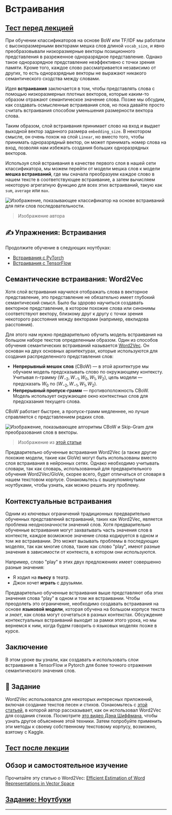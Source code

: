 <!--
CO_OP_TRANSLATOR_METADATA:
{
  "original_hash": "b708c9b85b833864c73c6281f1e6b96e",
  "translation_date": "2025-09-23T08:04:16+00:00",
  "source_file": "lessons/5-NLP/14-Embeddings/README.md",
  "language_code": "ru"
}
-->
# Встраивания

## [Тест перед лекцией](https://ff-quizzes.netlify.app/en/ai/quiz/27)

При обучении классификаторов на основе BoW или TF/IDF мы работали с высокоразмерными векторами мешка слов длиной `vocab_size`, и явно преобразовывали низкоразмерные векторы позиционного представления в разреженное одноразрядное представление. Однако такое одноразрядное представление неэффективно с точки зрения памяти. Кроме того, каждое слово рассматривается независимо от других, то есть одноразрядные векторы не выражают никакого семантического сходства между словами.

Идея **встраивания** заключается в том, чтобы представлять слова с помощью низкоразмерных плотных векторов, которые каким-то образом отражают семантическое значение слова. Позже мы обсудим, как создавать осмысленные встраивания слов, но пока давайте просто считать встраивания способом уменьшения размерности вектора слова.

Таким образом, слой встраивания принимает слово на вход и выдает выходной вектор заданного размера `embedding_size`. В некотором смысле, он очень похож на слой `Linear`, но вместо того, чтобы принимать одноразрядный вектор, он может принимать номер слова на вход, позволяя нам избежать создания больших одноразрядных векторов.

Используя слой встраивания в качестве первого слоя в нашей сети классификатора, мы можем перейти от модели мешка слов к модели **мешка встраиваний**, где мы сначала преобразуем каждое слово в нашем тексте в соответствующее встраивание, а затем вычисляем некоторую агрегатную функцию для всех этих встраиваний, такую как `sum`, `average` или `max`.  

![Изображение, показывающее классификатор на основе встраиваний для пяти слов последовательности.](../../../../../translated_images/embedding-classifier-example.b77f021a7ee67eeec8e68bfe11636c5b97d6eaa067515a129bfb1d0034b1ac5b.ru.png)

> Изображение автора

## ✍️ Упражнения: Встраивания

Продолжите обучение в следующих ноутбуках:
* [Встраивания с PyTorch](EmbeddingsPyTorch.ipynb)
* [Встраивания с TensorFlow](EmbeddingsTF.ipynb)

## Семантические встраивания: Word2Vec

Хотя слой встраивания научился отображать слова в векторное представление, это представление не обязательно имеет глубокий семантический смысл. Было бы здорово научиться создавать векторное представление, в котором похожие слова или синонимы соответствуют вектору, близкому друг к другу с точки зрения некоторого расстояния между векторами (например, евклидова расстояния).

Для этого нам нужно предварительно обучить модель встраивания на большом наборе текстов определенным образом. Один из способов обучения семантических встраиваний называется [Word2Vec](https://en.wikipedia.org/wiki/Word2vec). Он основан на двух основных архитектурах, которые используются для создания распределенного представления слов:

 - **Непрерывный мешок слов** (CBoW) — в этой архитектуре мы обучаем модель предсказывать слово по окружающему контексту. Учитывая n-грамму $(W_{-2},W_{-1},W_0,W_1,W_2)$, цель модели — предсказать $W_0$ по $(W_{-2},W_{-1},W_1,W_2)$.
 - **Непрерывный пропуск-грамм** — противоположность CBoW. Модель использует окружающее окно контекстных слов для предсказания текущего слова.

CBoW работает быстрее, а пропуск-грамм медленнее, но лучше справляется с представлением редких слов.

![Изображение, показывающее алгоритмы CBoW и Skip-Gram для преобразования слов в векторы.](../../../../../translated_images/example-algorithms-for-converting-words-to-vectors.fbe9207a726922f6f0f5de66427e8a6eda63809356114e28fb1fa5f4a83ebda7.ru.png)

> Изображение из [этой статьи](https://arxiv.org/pdf/1301.3781.pdf)

Предварительно обученные встраивания Word2Vec (а также другие похожие модели, такие как GloVe) могут быть использованы вместо слоя встраивания в нейронных сетях. Однако необходимо учитывать словари, так как словарь, использованный для предварительного обучения Word2Vec/GloVe, скорее всего, будет отличаться от словаря в нашем текстовом корпусе. Ознакомьтесь с вышеупомянутыми ноутбуками, чтобы узнать, как можно решить эту проблему.

## Контекстуальные встраивания

Одним из ключевых ограничений традиционных предварительно обученных представлений встраиваний, таких как Word2Vec, является проблема неоднозначности значений слов. Хотя предварительно обученные встраивания могут захватывать часть значения слов в контексте, каждое возможное значение слова кодируется в одном и том же встраивании. Это может вызывать проблемы в последующих моделях, так как многие слова, такие как слово "play", имеют разные значения в зависимости от контекста, в котором они используются.

Например, слово "play" в этих двух предложениях имеет совершенно разные значения:

- Я ходил на **пьесу** в театр.
- Джон хочет **играть** с друзьями.

Предварительно обученные встраивания выше представляют оба этих значения слова "play" в одном и том же встраивании. Чтобы преодолеть это ограничение, необходимо создавать встраивания на основе **языковой модели**, которая обучена на большом корпусе текста и *знает*, как слова могут сочетаться в разных контекстах. Обсуждение контекстуальных встраиваний выходит за рамки этого урока, но мы вернемся к ним, когда будем говорить о языковых моделях позже в курсе.

## Заключение

В этом уроке вы узнали, как создавать и использовать слои встраивания в TensorFlow и Pytorch для более точного отражения семантического значения слов.

## 🚀 Задание

Word2Vec использовался для некоторых интересных приложений, включая создание текстов песен и стихов. Ознакомьтесь с [этой статьей](https://www.politetype.com/blog/word2vec-color-poems), в которой автор рассказывает, как он использовал Word2Vec для создания стихов. Посмотрите [это видео Дэна Шиффмана](https://www.youtube.com/watch?v=LSS_bos_TPI&ab_channel=TheCodingTrain), чтобы узнать другое объяснение этой техники. Затем попробуйте применить эти методы к своему собственному текстовому корпусу, возможно, взятому с Kaggle.

## [Тест после лекции](https://ff-quizzes.netlify.app/en/ai/quiz/28)

## Обзор и самостоятельное изучение

Прочитайте эту статью о Word2Vec: [Efficient Estimation of Word Representations in Vector Space](https://arxiv.org/pdf/1301.3781.pdf)

## [Задание: Ноутбуки](assignment.md)

---

